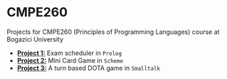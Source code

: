 # CMPE260

Projects for CMPE260 (Principles of Programming Languages) course at Bogazici University

* [**Project 1:**](CMPE260/Prolog) Exam scheduler in `Prolog`
* [**Project 2:**](CMPE260/Scheme) Mini Card Game in `Scheme`
* [**Project 3:**](CMPE260/Smalltalk) A turn based DOTA game in `Smalltalk`
